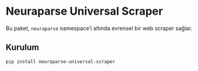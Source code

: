 # Neuraparse Universal Scraper

Bu paket, `neuraparse` namespace’i altında evrensel bir web scraper sağlar.

## Kurulum

```bash
pip install neuraparse-universal-scraper
